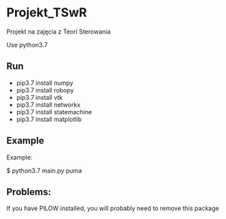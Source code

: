 # Projekt_TSwR
Projekt na zajęcia z Teori Sterowania

Use python3.7

Run
-
- pip3.7 install numpy
- pip3.7 install robopy
- pip3.7 install vtk
- pip3.7 install networkx
- pip3.7 install statemachine
- pip3.7 install matplotlib
 
Example
-
Example:

$ python3.7 main.py puma
 
 Problems:
 -
 If you have PILOW installed, you will probably need to remove this package
